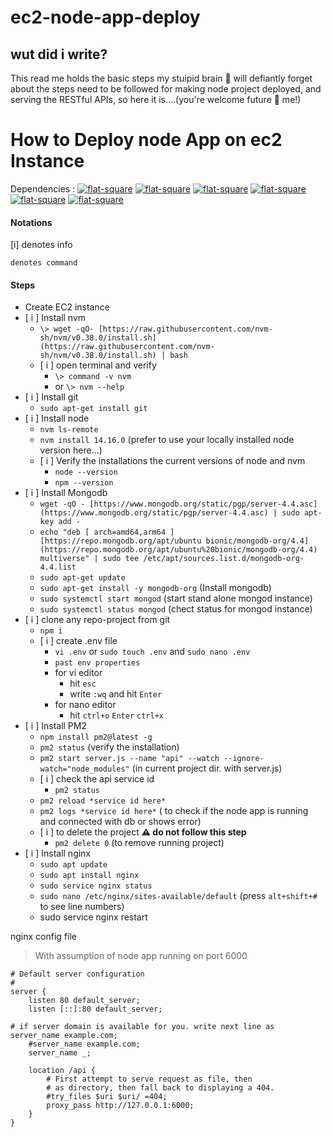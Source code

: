 # ec2-node-app-deploy
## wut did i write?
This read me holds the basic steps my stuipid brain 🧠 will defiantly forget about the steps need to be followed for making node project deployed, and serving the RESTful APIs, so here it is....(you're welcome future 🔮 me!)


# How to Deploy node App on ec2 Instance

Dependencies :
[![flat-square](https://shields.io/badge/NGINX-white?logo=NGINX&logoColor=success&style=flat-square)](https://www.nginx.com) 	[![flat-square](https://shields.io/badge/Git-white?logo=GIT&style=flat-square)](https://git-scm.com/)	[![flat-square](https://shields.io/badge/PM2-white?logo=PM2&logoColor=2B037A&style=flat-square)](https://pm2.keymetrics.io)	[![flat-square](https://shields.io/badge/Node.Js-white?logo=Node.js&style=flat-square)](https://nodejs.org)	[![flat-square](https://shields.io/badge/nvm-white?&style=flat-square)](https://github.com/nvm-sh/nvm)	[![flat-square](https://shields.io/badge/MongoDb-white?logo=MongoDb&style=flat-square)](https://www.mongodb.com)

#### Notations
[i] denotes info

`denotes command`
	
#### Steps	
 - Create EC2 instance
 - [ i ] Install nvm
	 - `\> wget -qO- [https://raw.githubusercontent.com/nvm-sh/nvm/v0.38.0/install.sh](https://raw.githubusercontent.com/nvm-sh/nvm/v0.38.0/install.sh) | bash`
	 - [ i ] open terminal and verify
		 - `\> command -v nvm`
		 - or `\> nvm --help`
 - [ i ] Install git
	 - `sudo apt-get install git`
 - [ i ] Install node
	 - `nvm ls-remote`
	 - `nvm install 14.16.0` (prefer to use your locally installed node version here...)
	 - [ i ] Verify the installations the current versions of node and nvm
		 - `node --version`
		 - `npm --version`
 - [ i ] Install Mongodb
	 - `wget -qO - [https://www.mongodb.org/static/pgp/server-4.4.asc](https://www.mongodb.org/static/pgp/server-4.4.asc) | sudo apt-key add -`
	 - `echo "deb [ arch=amd64,arm64 ] [https://repo.mongodb.org/apt/ubuntu bionic/mongodb-org/4.4](https://repo.mongodb.org/apt/ubuntu%20bionic/mongodb-org/4.4) multiverse" | sudo tee /etc/apt/sources.list.d/mongodb-org-4.4.list`
	 - `sudo apt-get update`
	 - `sudo apt-get install -y mongodb-org` (Install mongodb)
	 - `sudo systemctl start mongod` (start stand alone mongod instance)
	 - `sudo systemctl status mongod` (chect status for mongod instance)
 - [ i ] clone any repo-project from git
	 - `npm i`
	 - [ i ]  create .env file
		 - `vi .env` or `sudo touch .env` and `sudo nano .env`
		 - `past env properties`
		 - for vi editor 
			 - hit `esc` 
			 - write `:wq` and hit `Enter`
		 - for nano editor 
			 - hit `ctrl+o` `Enter` `ctrl+x`
 - [ i ] Install PM2
	 - `npm install pm2@latest -g`
	 - `pm2 status` (verify the installation)
	 - `pm2 start server.js --name "api" --watch --ignore-watch="node_modules"` (in current project dir. with server.js)
	 - [ i ] check the api service id
		 - `pm2 status`
	 - `pm2 reload *service id here*`
	 - `pm2 logs *service id here*` ( to check if the node app is running and connected with db or shows error)
	 - [ i ] to delete the project **⚠ do not follow this step**
		 - `pm2 delete 0`  (to remove running project)
 - [ i ] Install nginx
	 - `sudo apt update`
	 - `sudo apt install nginx`
	 - `sudo service nginx status`
	 - `sudo nano /etc/nginx/sites-available/default`  (press `alt+shift+#` to see line numbers)
	 - sudo service nginx restart


nginx config file

> With assumption of node app running on port 6000

       
    # Default server configuration
    #
    server {
    	listen 80 default_server;
    	listen [::]:80 default_server;
    
    # if server domain is available for you. write next line as server_name example.com;
        #server_name example.com;
    	server_name _;
    
    	location /api {
    		# First attempt to serve request as file, then
    		# as directory, then fall back to displaying a 404.
    		#try_files $uri $uri/ =404;
    		proxy_pass http://127.0.0.1:6000;
    	}
    }


